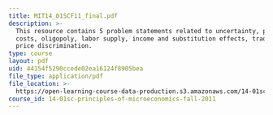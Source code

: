 ```yaml
---
title: MIT14_01SCF11_final.pdf
description: >-
  This resource contains 5 problem statements related to uncertainty, price,
  costs, oligopoly, labor supply, income and substitution effects, trade, and
  price discrimination. 
type: course
layout: pdf
uid: 44154f5290ccede02ea16124f8905bea
file_type: application/pdf
file_location: >-
  https://open-learning-course-data-production.s3.amazonaws.com/14-01sc-principles-of-microeconomics-fall-2011/44154f5290ccede02ea16124f8905bea_MIT14_01SCF11_final.pdf
course_id: 14-01sc-principles-of-microeconomics-fall-2011
---
```

